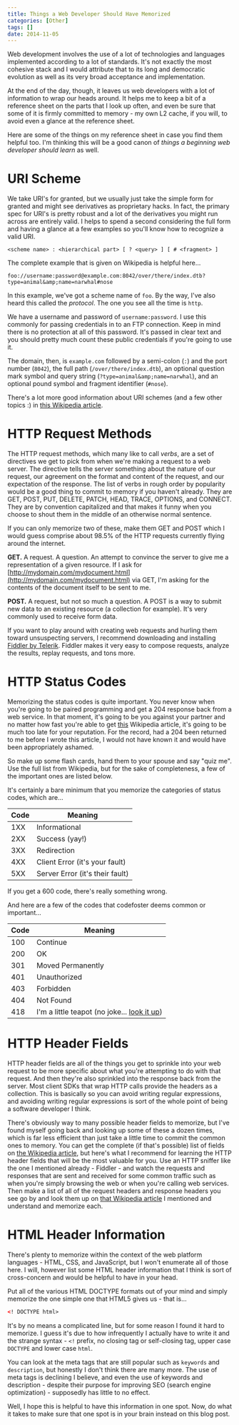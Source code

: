 ```yaml
---
title: Things a Web Developer Should Have Memorized
categories: [Other]
tags: []
date: 2014-11-05
---
```


Web development involves the use of a lot of technologies and languages implemented according to a lot of standards. It&#39;s not exactly the most cohesive stack and I would attribute that to its long and democratic evolution as well as its very broad acceptance and implementation.

At the end of the day, though, it leaves us web developers with a lot of information to wrap our heads around. It helps me to keep a bit of a reference sheet on the parts that I look up often, and even be sure that some of it is firmly committed to memory - my own L2 cache, if you will, to avoid even a glance at the reference sheet.

Here are some of the things on my reference sheet in case you find them helpful too. I&#39;m thinking this will be a good canon of _things a beginning web developer should learn_ as well.

# URI Scheme
We take URI&#39;s for granted, but we usually just take the simple form for granted and might see derivatives as proprietary hacks. In fact, the primary spec for URI&#39;s is pretty robust and a lot of the derivatives you might run across are entirely valid. I helps to spend a second considering the full form and having a glance at a few examples so you&#39;ll know how to recognize a valid URI.

```
<scheme name> : <hierarchical part> [ ? <query> ] [ # <fragment> ]
```

The complete example that is given on Wikipedia is helpful here...

```
foo://username:password@example.com:8042/over/there/index.dtb?type=animal&amp;name=narwhal#nose
```

In this example, we&#39;ve got a scheme name of `foo`. By the way, I&#39;ve also heard this called the _protocol_. The one you see all the time is `http`.

We have a username and password of `username:password`. I use this commonly for passing credentials in to an FTP connection. Keep in mind there is no protection at all of this password. It&#39;s passed in clear text and you should pretty much count these public credentials if you&#39;re going to use it.

The domain, then, is `example.com` followed by a semi-colon (`:`) and the port number (`8042`), the full path (`/over/there/index.dtb`), an optional question mark symbol and query string (`?type=animal&amp;name=narwhal`), and an optional pound symbol and fragment identifier (`#nose`).

There&#39;s a lot more good information about URI schemes (and a few other topics :) in [this Wikipedia article](http://en.wikipedia.org/wiki/URI_scheme).

# HTTP Request Methods
The HTTP request methods, which many like to call _verbs_, are a set of directives we get to pick from when we&#39;re making a request to a web server. The directive tells the server something about the nature of our request, our agreement on the format and content of the request, and our expectation of the response. The list of verbs in rough order by popularity would be a good thing to commit to memory if you haven&#39;t already. They are GET, POST, PUT, DELETE, PATCH, HEAD, TRACE, OPTIONS, and CONNECT. They are by convention capitalized and that makes it funny when you choose to shout them in the middle of an otherwise normal sentence.

If you can only memorize two of these, make them GET and POST which I would guess comprise about 98.5% of the HTTP requests currently flying around the internet.

**GET.** A request. A question. An attempt to convince the server to give me a representation of a given resource. If I ask for [http://mydomain.com/mydocument.html](http://mydomain.com/mydocument.html) via GET, I&#39;m asking for the contents of the document itself to be sent to me.

**POST.** A request, but not so much a question. A POST is a way to submit new data to an existing resource (a collection for example). It&#39;s very commonly used to receive form data.

If you want to play around with creating web requests and hurling them toward unsuspecting servers, I recommend downloading and installing [Fiddler by Telerik](http://telerik.com/fiddler). Fiddler makes it very easy to compose requests, analyze the results, replay requests, and tons more.

# HTTP Status Codes
Memorizing the status codes is quite important. You never know when you&#39;re going to be paired programming and get a 204 response back from a web service. In that moment, it&#39;s going to be you against your partner and no matter how fast you&#39;re able to get [this](http://en.wikipedia.org/wiki/List_of_HTTP_status_codes) Wikipedia article, it&#39;s going to be much too late for your reputation. For the record, had a 204 been returned to me before I wrote this article, I would not have known it and would have been appropriately ashamed.

So make up some flash cards, hand them to your spouse and say &quot;quiz me&quot;. Use the full list from Wikipedia, but for the sake of completeness, a few of the important ones are listed below.

It&#39;s certainly a bare minimum that you memorize the categories of status codes, which are...

Code | Meaning
--- | ---
1XX | Informational
2XX | Success (yay!)
3XX | Redirection
4XX | Client Error (it&#39;s your fault)
5XX | Server Error (it&#39;s their fault)

If you get a 600 code, there&#39;s really something wrong.

And here are a few of the codes that codefoster deems common or important...

Code | Meaning
--- | ---
100 | Continue
200 | OK
301 | Moved Permanently
401 | Unauthorized
403 | Forbidden
404 | Not Found
418 | I&#39;m a little teapot (no joke... [look it up](https://en.wikipedia.org/wiki/List_of_HTTP_status_codes))

# HTTP Header Fields
HTTP header fields are all of the things you get to sprinkle into your web request to be more specific about what you&#39;re attempting to do with that request. And then they&#39;re also sprinkled into the response back from the server. Most client SDKs that wrap HTTP calls provide the headers as a collection. This is basically so you can avoid writing regular expressions, and avoiding writing regular expressions is sort of the whole point of being a software developer I think.

There&#39;s obviously way to many possible header fields to memorize, but I&#39;ve found myself going back and looking up some of these a dozen times, which is far less efficient than just take a little time to commit the common ones to memory. You can get the complete (if that&#39;s possible) list of fields on [the Wikipedia article](http://en.wikipedia.org/wiki/List_of_HTTP_header_fields), but here&#39;s what I recommend for learning the HTTP header fields that will be the most valuable for you. Use an HTTP sniffer like the one I mentioned already - Fiddler - and watch the requests and responses that are sent and received for some common traffic such as when you&#39;re simply browsing the web or when you&#39;re calling web services. Then make a list of all of the request headers and response headers you see go by and look them up on [that Wikipedia article](http://en.wikipedia.org/wiki/List_of_HTTP_header_fields) I mentioned and understand and memorize each.

# HTML Header Information
There&#39;s plenty to memorize within the context of the web platform languages - HTML, CSS, and JavaScript, but I won&#39;t enumerate all of those here. I will, however list some HTML header information that I think is sort of cross-concern and would be helpful to have in your head.

Put all of the various HTML DOCTYPE formats out of your mind and simply memorize the one simple one that HTML5 gives us - that is...

``` html
<! DOCTYPE html>
```

It&#39;s by no means a complicated line, but for some reason I found it hard to memorize. I guess it&#39;s due to how infrequently I actually have to write it and the strange syntax - `<!` prefix, no closing tag or self-closing tag, upper case `DOCTYPE` and lower case `html`.

You can look at the meta tags that are still popular such as `keywords` and `description`, but honestly I don&#39;t think there are many more. The use of meta tags is declining I believe, and even the use of keywords and description - despite their purpose for improving SEO (search engine optimization) - supposedly has little to no effect.

Well, I hope this is helpful to have this information in one spot. Now, do what it takes to make sure that one spot is in your brain instead on this blog post.